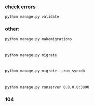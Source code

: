 ### check errors
<code>python manage.py validate</code>

### other:
<code>python manage.py makemigrations

python manage.py migrate

python manage.py migrate --run-syncdb

python manage.py runserver 0.0.0.0:3000</code>
### 104
